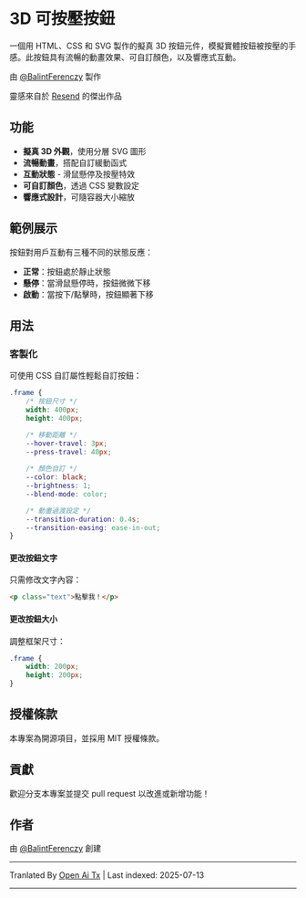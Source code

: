 # 3D 可按壓按鈕

一個用 HTML、CSS 和 SVG 製作的擬真 3D 按鈕元件，模擬實體按鈕被按壓的手感。此按鈕具有流暢的動畫效果、可自訂顏色，以及響應式互動。

由 [@BalintFerenczy](https://x.com/BalintFerenczy) 製作

靈感來自於 [Resend](https://resend.com/) 的傑出作品

## 功能

- **擬真 3D 外觀**，使用分層 SVG 圖形
- **流暢動畫**，搭配自訂緩動函式
- **互動狀態** - 滑鼠懸停及按壓特效
- **可自訂顏色**，透過 CSS 變數設定
- **響應式設計**，可隨容器大小縮放

## 範例展示
按鈕對用戶互動有三種不同的狀態反應：
- **正常**：按鈕處於靜止狀態
- **懸停**：當滑鼠懸停時，按鈕微微下移
- **啟動**：當按下/點擊時，按鈕顯著下移

## 用法

### 客製化

可使用 CSS 自訂屬性輕鬆自訂按鈕：

```css
.frame {
    /* 按鈕尺寸 */
    width: 400px; 
    height: 400px; 

    /* 移動距離 */
    --hover-travel: 3px;
    --press-travel: 40px;
    
    /* 顏色自訂 */
    --color: black;
    --brightness: 1;
    --blend-mode: color;

    /* 動畫過渡設定 */
    --transition-duration: 0.4s;
    --transition-easing: ease-in-out;
}
```
#### 更改按鈕文字

只需修改文字內容：

```html
<p class="text">點擊我！</p>
```

#### 更改按鈕大小

調整框架尺寸：

```css
.frame {
    width: 200px;
    height: 200px;
}
```
## 授權條款

本專案為開源項目，並採用 MIT 授權條款。

## 貢獻

歡迎分支本專案並提交 pull request 以改進或新增功能！

## 作者

由 [@BalintFerenczy](https://x.com/BalintFerenczy) 創建

---

Tranlated By [Open Ai Tx](https://github.com/OpenAiTx/OpenAiTx) | Last indexed: 2025-07-13

---